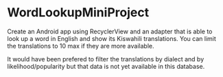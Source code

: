 # WordLookupMiniProject

Create an Android app using RecyclerView and an adapter that is able to look up a word in English and show its Kiswahili translations. You can limit the translations to 10 max if they are more available.

It would have been prefered to filter the translations by dialect and by likelihood/popularity but that data is not yet available in this database.